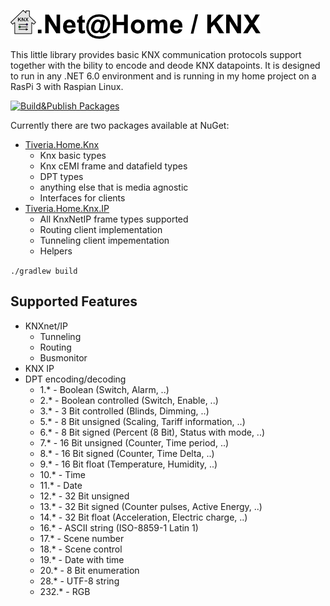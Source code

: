 ![Logo](./other/logo_title_small.png) 



This little library provides basic KNX communication protocols support together with the bility to encode and deode KNX datapoints. It is designed to run in any .NET 6.0 environment and is running in my home project on a RasPi 3 with Raspian Linux.

[![Build&Publish Packages](https://github.com/toolsfactory/Tiveria.Home.Knx/actions/workflows/publish-flow.yml/badge.svg)](https://github.com/toolsfactory/Tiveria.Home.Knx/actions/workflows/publish-flow.yml)

Currently there are two packages available at NuGet:
* [Tiveria.Home.Knx](https://www.nuget.org/packages/Tiveria.Home.Knx/)
    * Knx basic types
    * Knx cEMI frame and datafield types
    * DPT types
    * anything else that is media agnostic
    * Interfaces for clients
* [Tiveria.Home.Knx.IP](https://www.nuget.org/packages/Tiveria.Home.Knx.IP/)
    * All KnxNetIP frame types supported
    * Routing client implementation
    * Tunneling client impementation
    * Helpers

 `./gradlew build`

Supported Features
--------
* KNXnet/IP
    * Tunneling
    * Routing
    * Busmonitor
* KNX IP
* DPT encoding/decoding 
    * 1.* - Boolean (Switch, Alarm, ..)
    * 2.* - Boolean controlled (Switch, Enable, ..)
    * 3.* - 3 Bit controlled (Blinds, Dimming, ..)
    * 5.* - 8 Bit unsigned (Scaling, Tariff information, ..)
    * 6.* - 8 Bit signed (Percent (8 Bit), Status with mode, ..)
    * 7.* - 16 Bit unsigned (Counter, Time period, ..)
    * 8.* - 16 Bit signed (Counter, Time Delta, ..)
    * 9.* - 16 Bit float (Temperature, Humidity, ..)
    * 10.* - Time
    * 11.* - Date
    * 12.* - 32 Bit unsigned 
    * 13.* - 32 Bit signed (Counter pulses, Active Energy, ..)
    * 14.* - 32 Bit float (Acceleration, Electric charge, ..)
    * 16.* - ASCII string (ISO-8859-1 Latin 1)
    * 17.* - Scene number
    * 18.* - Scene control
    * 19.* - Date with time
    * 20.* - 8 Bit enumeration
    * 28.* - UTF-8 string
    * 232.* - RGB
